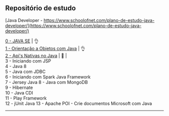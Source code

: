 ## Repositório de estudo

[Java Developer - https://www.schoolofnet.com/plano-de-estudo-java-developer/](https://www.schoolofnet.com/plano-de-estudo-java-developer/)

[0 - JAVA SE](https://github.com/josemalcher/SchoolOfNet-plano-de-estudo-JAVA-DEVELOPER/tree/master/01JAVASE)  | :ok_hand:         
[1 - Orientação a Objetos com Java](https://github.com/josemalcher/SchoolOfNet-plano-de-estudo-JAVA-DEVELOPER/tree/master/02OrientacaoObjetoscomJava)  | :ok_hand:             
[2 - Api's Nativas no Java](https://github.com/josemalcher/SchoolOfNet-plano-de-estudo-JAVA-DEVELOPER/tree/master/03ApisNativasnoJava)         | :eyes:   |     
3 - Iniciando com JSP    
4 - Java 8   
5 - Java com JDBC  
6 - Iniciando com Spark Java Framework  
7 - Jersey Java 
8 - Java com MongoDB  
9 - Hibernate  
10 - Java CDI  
11 - Play Framework  
12 - jUnit Java 
13 - Apache POI - Crie documentos Microsoft com Java    

---

